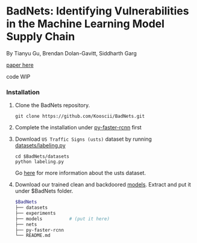 # BadNets: Identifying Vulnerabilities in the Machine Learning Model Supply Chain

By Tianyu Gu, Brendan Dolan-Gavitt, Siddharth Garg

[paper here](https://arxiv.org/abs/1708.06733) 

code WIP


### Installation

1. Clone the BadNets repository.
    ```Shell
    git clone https://github.com/Kooscii/BadNets.git
    ```

2. Complete the installation under [py-faster-rcnn](https://github.com/Kooscii/BadNets/tree/master/py-faster-rcnn) first

4. Download `US Traffic Signs (usts)` dataset by running [datasets/labeling.py](https://github.com/Kooscii/BadNets/blob/master/datasets/labeling.py)
    ```Shell
    cd $BadNets/datasets
    python labeling.py
    ```
    Go [here](http://cvrr.ucsd.edu/vivachallenge/index.php/signs/sign-detection/) for more information about the usts dataset.

5. Download our trained clean and backdoored [models](https://drive.google.com/open?id=1CVSdTnBJuAZx0T0AMiQaWr8JiIU0i86Z). Extract and put it under $BadNets folder.
    ```bash
    $BadNets
    ├── datasets
    ├── experiments
    ├── models          # (put it here)
    ├── nets
    ├── py-faster-rcnn
    └── README.md
    ```